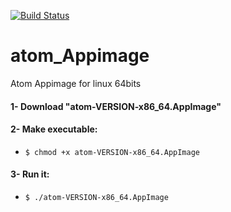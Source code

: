 [![Build Status](https://travis-ci.com/ferion11/atom_Appimage.svg?branch=master)](https://travis-ci.com/ferion11/atom_Appimage)
# atom_Appimage

Atom Appimage for linux 64bits

#### 1- Download "atom-VERSION-x86_64.AppImage"
#### 2- Make executable:
- `$ chmod +x atom-VERSION-x86_64.AppImage`
#### 3- Run it:
- `$ ./atom-VERSION-x86_64.AppImage`
